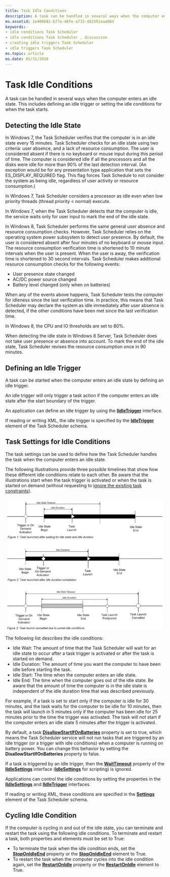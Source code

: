 ```yaml
---
title: Task Idle Conditions
description: A task can be handled in several ways when the computer enters an idle state. This includes defining an idle trigger or setting the idle conditions for when the task starts.
ms.assetid: 1e480681-b77a-48fe-a732-dd1591eaa08d
keywords:
- idle conditions Task Scheduler
- idle conditions Task Scheduler , discussion
- creating idle triggers Task Scheduler
- idle triggers Task Scheduler
ms.topic: article
ms.date: 05/31/2018
---
```


# Task Idle Conditions

A task can be handled in several ways when the computer enters an idle state. This includes defining an idle trigger or setting the idle conditions for when the task starts.

## Detecting the Idle State

In Windows 7, the Task Scheduler verifies that the computer is in an idle state every 15 minutes. Task Scheduler checks for an idle state using two criteria: user absence, and a lack of resource consumption. The user is considered absent if there is no keyboard or mouse input during this period of time. The computer is considered idle if all the processors and all the disks were idle for more than 90% of the last detection interval. (An exception would be for any presentation type application that sets the ES\_DISPLAY\_REQUIRED flag. This flag forces Task Schedule to not consider the system as being idle, regardless of user activity or resource consumption.)

In Windows 7, Task Scheduler considers a processor as idle even when low priority threads (thread priority < normal) execute.

In Windows 7, when the Task Scheduler detects that the computer is idle, the service waits only for user input to mark the end of the idle state.

In Windows 8, Task Scheduler performs the same general user absence and resource consumption checks. However, Task Scheduler relies on the operating system power subsystem to detect user presence. By default, the user is considered absent after four minutes of no keyboard or mouse input. The resource consumption verification time is shortened to 10 minute intervals when the user is present. When the user is away, the verification time is shortened to 30 second intervals. Task Scheduler makes additional resource consumption checks for the following events:

-   User presence state changed
-   AC/DC power source changed
-   Battery level changed (only when on batteries)

When any of the events above happens, Task Scheduler tests the computer for idleness since the last verification time. In practice, this means that Task Scheduler may declare the system as idle immediately after user absence is detected, if the other conditions have been met since the last verification time.

In Windows 8, the CPU and IO thresholds are set to 80%.

When detecting the idle state in Windows 8 Server, Task Scheduler does not take user presence or absence into account. To mark the end of the idle state, Task Scheduler revises the resource consumption once in 90 minutes.

## Defining an Idle Trigger

A task can be started when the computer enters an idle state by defining an idle trigger.

An idle trigger will only trigger a task action if the computer enters an idle state after the start boundary of the trigger.

An application can define an idle trigger by using the [**IIdleTrigger**](https://msdn.microsoft.com/library/Aa380724(v=VS.85).aspx) interface.

If reading or writing XML, the idle trigger is specified by the [**IdleTrigger**](taskschedulerschema-idletrigger-triggergroup-element.md) element of the Task Scheduler schema.

## Task Settings for Idle Conditions

The task settings can be used to define how the Task Scheduler handles the task when the computer enters an idle state.

The following illustrations provide three possible timelines that show how these different idle conditions relate to each other. Be aware that the illustrations start when the task trigger is activated or when the task is started on demand (without requesting to [ignore the existing task constraints](https://msdn.microsoft.com/library/aa383574(VS.85).aspx)).

![idle condition timeline](images/idle-conditions2.png)

The following list describes the idle conditions:

-   Idle Wait: The amount of time that the Task Scheduler will wait for an idle state to occur after a task trigger is activated or after the task is started on demand.
-   Idle Duration: The amount of time you want the computer to have been idle before starting the task.
-   Idle Start: The time when the computer enters an idle state.
-   Idle End: The time when the computer goes out of the idle state. Be aware that the amount of time the computer is in the idle state is independent of the idle duration time that was described previously.

For example, if a task is set to start only if the computer is idle for 30 minutes, and the task waits for the computer to be idle for 10 minutes, then the task will launch in 5 minutes only if the computer has been idle for 25 minutes prior to the time the trigger was activated. The task will not start if the computer enters an idle state 5 minutes after the trigger is activated.

By default, a task [**DisallowStartIfOnBatteries**](/windows/desktop/api/taskschd/nf-taskschd-itasksettings-get_disallowstartifonbatteries) property is set to true, which means the Task Scheduler service will not run tasks that are triggered by an idle trigger (or a trigger with idle conditions) when a computer is running on battery power. You can change this behavior by setting the **DisallowStartIfOnBatteries** property to false.

If a task is triggered by an idle trigger, then the [**WaitTimeout**](/windows/desktop/api/taskschd/nf-taskschd-iidlesettings-get_waittimeout) property of the [**IIdleSettings**](/windows/desktop/api/taskschd/nn-taskschd-iidlesettings) interface ([**IdleSettings**](idlesettings.md) for scripting) is ignored.

Applications can control the idle conditions by setting the properties in the [**IIdleSettings**](/windows/desktop/api/taskschd/nn-taskschd-iidlesettings) and [**IIdleTrigger**](https://msdn.microsoft.com/library/Aa380724(v=VS.85).aspx) interfaces.

If reading or writing XML, these conditions are specified in the [**Settings**](taskschedulerschema-settings-tasktype-element.md) element of the Task Scheduler schema.

## Cycling Idle Condition

If the computer is cycling in and out of the idle state, you can terminate and restart the task using the following idle conditions. To terminate and restart a task, both properties and elements must be set to True:

-   To terminate the task when the idle condition ends, set the [**StopOnIdleEnd**](/windows/desktop/api/taskschd/nf-taskschd-iidlesettings-get_stoponidleend) property or the [**StopOnIdleEnd**](taskschedulerschema-terminateonidleend-idlesettingstype-element.md) element to True.
-   To restart the task when the computer cycles into the idle condition again, set the [**RestartOnIdle**](/windows/desktop/api/taskschd/nf-taskschd-iidlesettings-get_restartonidle) property or the [**RestartOnIdle**](taskschedulerschema-restartonidle-idlesettingstype-element.md) element to True.

 

 




